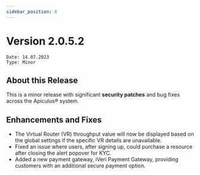 ```yaml
---
sidebar_position: 8
---
```

# Version 2.0.5.2
```
Date: 14.07.2023
Type: Minor
```

## About this Release

This is a minor release with significant **security patches** and bug fixes across the Apiculus® system.

## Enhancements and Fixes

- The Virtual Router (VR) throughput value will now be displayed based on the global settings if the specific VR details are unavailable.
- Fixed an issue where users, after signing up, could purchase a resource after closing the alert popover for KYC.
- Added a new payment gateway, iVeri Payment Gateway, providing customers with an additional secure payment option.
